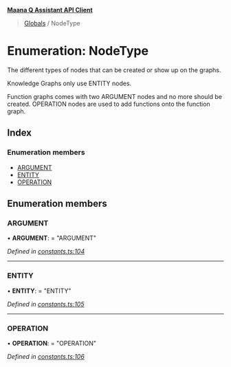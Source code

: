 **[Maana Q Assistant API Client](../README.md)**

> [Globals](../README.md) / NodeType

# Enumeration: NodeType

The different types of nodes that can be created or show up on the graphs.

Knowledge Graphs only use ENTITY nodes.

Function graphs comes with two ARGUMENT nodes and no more should be created.
OPERATION nodes are used to add functions onto the function graph.

## Index

### Enumeration members

* [ARGUMENT](nodetype.md#argument)
* [ENTITY](nodetype.md#entity)
* [OPERATION](nodetype.md#operation)

## Enumeration members

### ARGUMENT

•  **ARGUMENT**:  = "ARGUMENT"

*Defined in [constants.ts:104](https://github.com/maana-io/q-assistant-client/blob/1a0616f/src/constants.ts#L104)*

___

### ENTITY

•  **ENTITY**:  = "ENTITY"

*Defined in [constants.ts:105](https://github.com/maana-io/q-assistant-client/blob/1a0616f/src/constants.ts#L105)*

___

### OPERATION

•  **OPERATION**:  = "OPERATION"

*Defined in [constants.ts:106](https://github.com/maana-io/q-assistant-client/blob/1a0616f/src/constants.ts#L106)*

